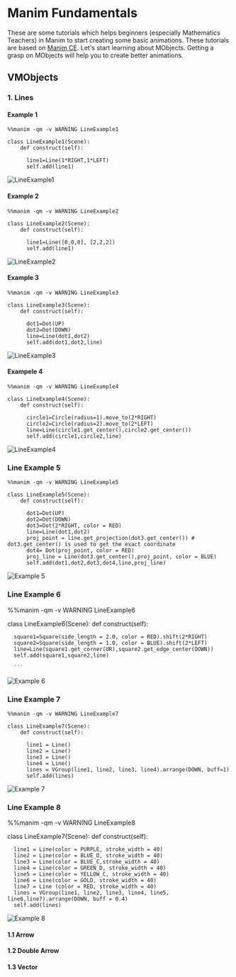 # Manim Fundamentals
These are some tutorials which helps beginners (especially Mathematics Teachers) in Manim to start creating some basic animations. These tutorials are based on [Manim CE](https://docs.manim.community/).
Let's start learning about MObjects. Getting a grasp on MObjects will help you to create better animations.
## VMObjects

### 1. Lines
#### Example 1

```
%%manim -qm -v WARNING LineExample1

class LineExample1(Scene):
    def construct(self):

      line1=Line(1*RIGHT,1*LEFT)
      self.add(line1)
```
![LineExample1](https://github.com/sajanpphilip/manim_fundamentals/assets/104676396/b68b6967-39f1-4bab-9108-d8f3c684f441)

#### Example 2

```
%%manim -qm -v WARNING LineExample2

class LineExample2(Scene):
    def construct(self):

      line1=Line([0,0,0], [2,2,2])
      self.add(line1)
```
![LineExample2](https://github.com/sajanpphilip/manim_fundamentals/assets/104676396/7e5cb674-9814-453e-9c4c-99f7b7b38442)


#### Example 3

```
%%manim -qm -v WARNING LineExample3

class LineExample3(Scene):
    def construct(self):

      dot1=Dot(UP)
      dot2=Dot(DOWN)
      line=Line(dot1,dot2)
      self.add(dot1,dot2,line)
```
![LineExample3](https://github.com/sajanpphilip/manim_fundamentals/assets/104676396/5cdab846-394f-4ef9-8405-91a865306b88)

#### Exampele 4

```
%%manim -qm -v WARNING LineExample4

class LineExample4(Scene):
    def construct(self):

      circle1=Circle(radius=1).move_to(2*RIGHT)
      circle2=Circle(radius=2).move_to(2*LEFT)
      line=Line(circle1.get_center(),circle2.get_center())
      self.add(circle1,circle2,line)

````
![LineExample4](https://github.com/sajanpphilip/manim_fundamentals/assets/104676396/ed76c834-1b85-465c-824c-5889a85b61c1)

### Line Example 5

```
%%manim -qm -v WARNING LineExample5

class LineExample5(Scene):
    def construct(self):

      dot1=Dot(UP)
      dot2=Dot(DOWN)
      dot3=Dot(2*RIGHT, color = RED)
      line=Line(dot1,dot2)
      proj_point = line.get_projection(dot3.get_center()) # dot3.get_center() is used to get the exact coordinate
      dot4= Dot(proj_point, color = RED)
      proj_line = Line(dot3.get_center(),proj_point, color = BLUE)
      self.add(dot1,dot2,dot3,dot4,line,proj_line)

```
![Example 5](https://github.com/sajanpphilip/manim_fundamentals/assets/104676396/21e0fcf9-86ce-4695-85fb-a5bf6f903341)

### Line Example 6

%%manim -qm -v WARNING LineExample6

class LineExample6(Scene):
    def construct(self):

      square1=Square(side_length = 2.0, color = RED).shift(2*RIGHT)
      square2=Square(side_length = 1.0, color = BLUE).shift(2*LEFT)
      line=Line(square1.get_corner(UR),square2.get_edge_center(DOWN))
      self.add(square1,square2,line)

      ```
![Example 6](https://github.com/sajanpphilip/manim_fundamentals/assets/104676396/f116f199-1068-4a47-a952-7cc6b874e575)


### Line Example 7
```
%%manim -qm -v WARNING LineExample7

class LineExample7(Scene):
    def construct(self):

      line1 = Line()
      line2 = Line()
      line3 = Line()
      line4 = Line()
      lines = VGroup(line1, line2, line3, line4).arrange(DOWN, buff=1)
      self.add(lines)
```
![Example 7](https://github.com/sajanpphilip/manim_fundamentals/assets/104676396/8fe125c1-6977-4400-873d-eec82a8b3dc0)

### Line Example 8

%%manim -qm -v WARNING LineExample8

class LineExample7(Scene):
    def construct(self):

      line1 = Line(color = PURPLE, stroke_width = 40)
      line2 = Line(color = BLUE_D, stroke_width = 40)
      line3 = Line(color = BLUE_C,stroke_width = 40)
      line4 = Line(color = GREEN_D, stroke_width = 40)
      line5 = Line(color = YELLOW_C, stroke_width = 40)
      line6 = Line(color = GOLD, stroke_width = 40)
      line7 = Line (color = RED, stroke_width = 40)
      lines = VGroup(line1, line2, line3, line4, line5, line6,line7).arrange(DOWN, buff = 0.4)
      self.add(lines)

![Example 8](https://github.com/sajanpphilip/manim_fundamentals/assets/104676396/cc53d50d-4941-4561-84e6-14995338ff25)

  



#### 1.1 Arrow
#### 1.2 Double Arrow
#### 1.3 Vector

   
